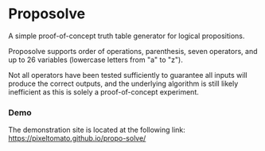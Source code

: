 # Proposolve

A simple proof-of-concept truth table generator for logical propositions.

Proposolve supports order of operations, parenthesis, seven operators, and up to 26 variables (lowercase letters from "a" to "z").

Not all operators have been tested sufficiently to guarantee all inputs will produce the correct outputs, and the underlying algorithm is still likely inefficient as this is solely a proof-of-concept experiment.

### Demo
The demonstration site is located at the following link: https://pixeltomato.github.io/propo-solve/
